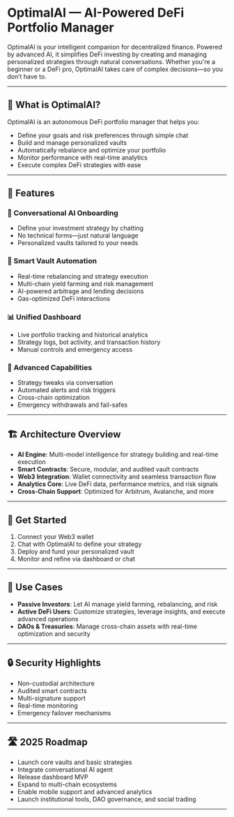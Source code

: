 # OptimalAI — AI-Powered DeFi Portfolio Manager

OptimalAI is your intelligent companion for decentralized finance. Powered by advanced AI, it simplifies DeFi investing by creating and managing personalized strategies through natural conversations. Whether you're a beginner or a DeFi pro, OptimalAI takes care of complex decisions—so you don’t have to.

---

## 🔑 What is OptimalAI?

OptimalAI is an autonomous DeFi portfolio manager that helps you:

- Define your goals and risk preferences through simple chat  
- Build and manage personalized vaults  
- Automatically rebalance and optimize your portfolio  
- Monitor performance with real-time analytics  
- Execute complex DeFi strategies with ease  

---

## 🌟 Features

### 💬 Conversational AI Onboarding  
- Define your investment strategy by chatting  
- No technical forms—just natural language  
- Personalized vaults tailored to your needs  

### 🧠 Smart Vault Automation  
- Real-time rebalancing and strategy execution  
- Multi-chain yield farming and risk management  
- AI-powered arbitrage and lending decisions  
- Gas-optimized DeFi interactions  

### 📊 Unified Dashboard  
- Live portfolio tracking and historical analytics  
- Strategy logs, bot activity, and transaction history  
- Manual controls and emergency access  

### 🚨 Advanced Capabilities  
- Strategy tweaks via conversation  
- Automated alerts and risk triggers  
- Cross-chain optimization  
- Emergency withdrawals and fail-safes  

---

## 🏗️ Architecture Overview

- **AI Engine**: Multi-model intelligence for strategy building and real-time execution  
- **Smart Contracts**: Secure, modular, and audited vault contracts  
- **Web3 Integration**: Wallet connectivity and seamless transaction flow  
- **Analytics Core**: Live DeFi data, performance metrics, and risk signals  
- **Cross-Chain Support**: Optimized for Arbitrum, Avalanche, and more  

---

## 🚀 Get Started

1. Connect your Web3 wallet  
2. Chat with OptimalAI to define your strategy  
3. Deploy and fund your personalized vault  
4. Monitor and refine via dashboard or chat  

---

## 🔧 Use Cases

- **Passive Investors**: Let AI manage yield farming, rebalancing, and risk  
- **Active DeFi Users**: Customize strategies, leverage insights, and execute advanced operations  
- **DAOs & Treasuries**: Manage cross-chain assets with real-time optimization and security  

---

## 🔒 Security Highlights

- Non-custodial architecture  
- Audited smart contracts  
- Multi-signature support  
- Real-time monitoring  
- Emergency failover mechanisms  

---

## 🛣️ 2025 Roadmap

- Launch core vaults and basic strategies  
- Integrate conversational AI agent  
- Release dashboard MVP  
- Expand to multi-chain ecosystems  
- Enable mobile support and advanced analytics  
- Launch institutional tools, DAO governance, and social trading  

---


